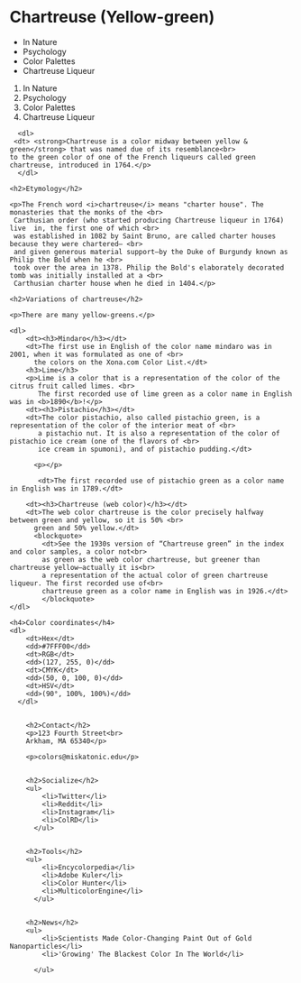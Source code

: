 <html>

<head>
    <title>Chartreuse (Yellow-green)</title>
    <h1>Chartreuse (Yellow-green)</h1>
</head>
<style>
    body{
        margin: 20px;
    }
    p {
        line-height: 1.2em;
    }
</style>

<body>
    <ul>
        <li>In Nature</li>
        <li>Psychology</li>
        <li>Color Palettes</li>
        <li>Chartreuse Liqueur</li>
      </ul>
      <ol type ="1">
        <li>In Nature</li>
        <li>Psychology</li>
        <li>Color Palettes</li>
        <li>Chartreuse Liqueur</li>
      </ol>


      <dl>
     <dt> <strong>Chartreuse is a color midway between yellow & green</strong> that was named due of its resemblance<br>
    to the green color of one of the French liqueurs called green chartreuse, introduced in 1764.</p>    
      </dl>

    <h2>Etymology</h2>

    <p>The French word <i>chartreuse</i> means "charter house". The monasteries that the monks of the <br>
     Carthusian order (who started producing Chartreuse liqueur in 1764) live  in, the first one of which <br>
     was established in 1082 by Saint Bruno, are called charter houses because they were chartered— <br>
     and given generous material support—by the Duke of Burgundy known as Philip the Bold when he <br>
     took over the area in 1378. Philip the Bold's elaborately decorated tomb was initially installed at a <br>
     Carthusian charter house when he died in 1404.</p>

    <h2>Variations of chartreuse</h2>

    <p>There are many yellow-greens.</p>

    <dl>
        <dt><h3>Mindaro</h3></dt>
        <dt>The first use in English of the color name mindaro was in 2001, when it was formulated as one of <br>
          the colors on the Xona.com Color List.</dt>
        <h3>Lime</h3>
        <p>Lime is a color that is a representation of the color of the citrus fruit called limes. <br>
           The first recorded use of lime green as a color name in English was in <b>1890</b>!</p>
        <dt><h3>Pistachio</h3></dt>
        <dt>The color pistachio, also called pistachio green, is a representation of the color of the interior meat of <br>
           a pistachio nut. It is also a representation of the color of pistachio ice cream (one of the flavors of <br>
           ice cream in spumoni), and of pistachio pudding.</dt>
           
          <p></p>
                      
           <dt>The first recorded use of pistachio green as a color name in English was in 1789.</dt>

        <dt><h3>Chartreuse (web color)</h3></dt>
        <dt>The web color chartreuse is the color precisely halfway between green and yellow, so it is 50% <br>
          green and 50% yellow.</dt> 
          <blockquote>
            <dt>See the 1930s version of “Chartreuse green” in the index and color samples, a color not<br>
            as green as the web color chartreuse, but greener than chartreuse yellow—actually it is<br>
            a representation of the actual color of green chartreuse liqueur. The first recorded use of<br>
            chartreuse green as a color name in English was in 1926.</dt>
            </blockquote>
    </dl>

    <h4>Color coordinates</h4>
    <dl>
        <dt>Hex</dt>
        <dd>#7FFF00</dd>
        <dt>RGB</dt>
        <dd>(127, 255, 0)</dd>
        <dt>CMYK</dt>
        <dd>(50, 0, 100, 0)</dd>
        <dt>HSV</dt>
        <dd>(90°, 100%, 100%)</dd>
      </dl>


        <h2>Contact</h2>
        <p>123 Fourth Street<br>
        Arkham, MA 65340</p>
    
        <p>colors@miskatonic.edu</p>
        
    
        <h2>Socialize</h2>
        <ul>
            <li>Twitter</li>
            <li>Reddit</li>
            <li>Instagram</li>
            <li>ColRD</li>
          </ul>
    
    
        <h2>Tools</h2>
        <ul>
            <li>Encycolorpedia</li>
            <li>Adobe Kuler</li>
            <li>Color Hunter</li>
            <li>MulticolorEngine</li>
          </ul>
    
    
        <h2>News</h2>
        <ul>
            <li>Scientists Made Color-Changing Paint Out of Gold Nanoparticles</li>
            <li>'Growing' The Blackest Color In The World</li>
    
          </ul>
























</body>

</html>